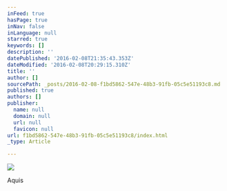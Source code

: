 ```yaml
---
inFeed: true
hasPage: true
inNav: false
inLanguage: null
starred: true
keywords: []
description: ''
datePublished: '2016-02-08T21:35:43.353Z'
dateModified: '2016-02-08T20:29:15.310Z'
title: ''
author: []
sourcePath: _posts/2016-02-08-f1bd5862-547e-48b3-91fb-05c5e51193c8.md
published: true
authors: []
publisher:
  name: null
  domain: null
  url: null
  favicon: null
url: f1bd5862-547e-48b3-91fb-05c5e51193c8/index.html
_type: Article

---
```

![](https://the-grid-user-content.s3-us-west-2.amazonaws.com/84d24e4d-6731-4125-9324-96541e2af89c.png)

Aquis
